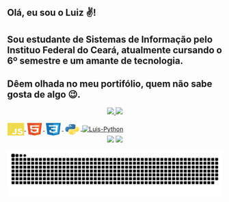 ## Olá, eu sou o Luiz ✌️!
## Sou estudante de Sistemas de Informação pelo Instituo Federal do Ceará, atualmente cursando o 6º semestre e um amante de tecnologia. 
## Dêem olhada no meu portifólio, quem não sabe gosta de algo 😉. 


<div align="center">
  <a href="https://github.com/LuisPedro53">
  <img height="180em" src="https://github-readme-stats.vercel.app/api?username=LuisPedro53&show_icons=true&theme=dracula&include_all_commits=true&count_private=true"/>
  <img height="180em" src="https://github-readme-stats.vercel.app/api/top-langs/?username=LuisPedro53&layout=compact&langs_count=7&theme=dracula"/>
</div>

<div style="center"><br>
  <img align="center" alt="Luis-Js" height="30" width="40" src="https://raw.githubusercontent.com/devicons/devicon/master/icons/javascript/javascript-plain.svg">
  <img align="center" alt="Luis-HTML" height="30" width="40" src="https://raw.githubusercontent.com/devicons/devicon/master/icons/html5/html5-original.svg">
  <img align="center" alt="Luis-CSS" height="30" width="40" src="https://raw.githubusercontent.com/devicons/devicon/master/icons/css3/css3-original.svg">
  <img align="center" alt="Luis-Python" height="30" width="40" src="https://raw.githubusercontent.com/devicons/devicon/master/icons/python/python-original.svg">
  <img align="center" alt="Luis-Python" height="30" width="35" src="https://user-images.githubusercontent.com/3423282/123478002-3e01fc80-d5d5-11eb-983d-d8aaa7ead156.png">
</div>
  
  <div align="center">
     <a href="https://www.instagram.com/luis_pedro53/" target="_blank"><img src="https://img.shields.io/badge/-Instagram-%23E4405F?style=for-the-badge&logo=instagram&logoColor=white" target="_blank"></a>
  <a href="https://www.linkedin.com/in/luiz-pedro-galdino-silva-8161b0155/" target="_blank"><img src="https://img.shields.io/badge/-LinkedIn-%230077B5?style=for-the-badge&logo=linkedin&logoColor=white" target="_blank"></a> 
 
  ![Snake animation](https://github.com/ellen2121/ellen2121/blob/output/github-contribution-grid-snake.svg)
  </div>
